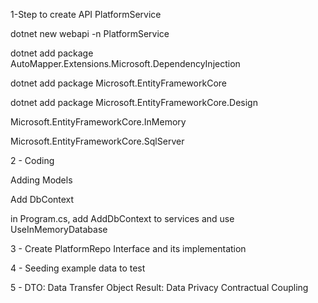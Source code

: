 
1-Step to create API PlatformService

dotnet new webapi -n PlatformService   

dotnet add package AutoMapper.Extensions.Microsoft.DependencyInjection

dotnet add package Microsoft.EntityFrameworkCore

dotnet add package Microsoft.EntityFrameworkCore.Design


Microsoft.EntityFrameworkCore.InMemory

Microsoft.EntityFrameworkCore.SqlServer


2 - Coding

Adding Models

Add DbContext

in Program.cs, 
add AddDbContext to services
and
use UseInMemoryDatabase

3 - Create PlatformRepo Interface and its implementation

4 - Seeding example data to test

5 - DTO: Data Transfer Object
    Result: Data Privacy
            Contractual Coupling
